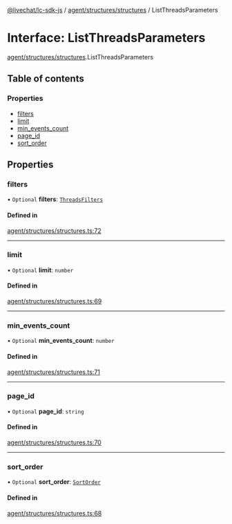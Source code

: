 [@livechat/lc-sdk-js](../README.md) / [agent/structures/structures](../modules/agent_structures_structures.md) / ListThreadsParameters

# Interface: ListThreadsParameters

[agent/structures/structures](../modules/agent_structures_structures.md).ListThreadsParameters

## Table of contents

### Properties

- [filters](agent_structures_structures.ListThreadsParameters.md#filters)
- [limit](agent_structures_structures.ListThreadsParameters.md#limit)
- [min\_events\_count](agent_structures_structures.ListThreadsParameters.md#min_events_count)
- [page\_id](agent_structures_structures.ListThreadsParameters.md#page_id)
- [sort\_order](agent_structures_structures.ListThreadsParameters.md#sort_order)

## Properties

### filters

• `Optional` **filters**: [`ThreadsFilters`](agent_structures_filters.ThreadsFilters.md)

#### Defined in

[agent/structures/structures.ts:72](https://github.com/livechat/lc-sdk-js/blob/a921f8a/src/agent/structures/structures.ts#L72)

___

### limit

• `Optional` **limit**: `number`

#### Defined in

[agent/structures/structures.ts:69](https://github.com/livechat/lc-sdk-js/blob/a921f8a/src/agent/structures/structures.ts#L69)

___

### min\_events\_count

• `Optional` **min\_events\_count**: `number`

#### Defined in

[agent/structures/structures.ts:71](https://github.com/livechat/lc-sdk-js/blob/a921f8a/src/agent/structures/structures.ts#L71)

___

### page\_id

• `Optional` **page\_id**: `string`

#### Defined in

[agent/structures/structures.ts:70](https://github.com/livechat/lc-sdk-js/blob/a921f8a/src/agent/structures/structures.ts#L70)

___

### sort\_order

• `Optional` **sort\_order**: [`SortOrder`](../enums/agent_structures_structures.SortOrder.md)

#### Defined in

[agent/structures/structures.ts:68](https://github.com/livechat/lc-sdk-js/blob/a921f8a/src/agent/structures/structures.ts#L68)

